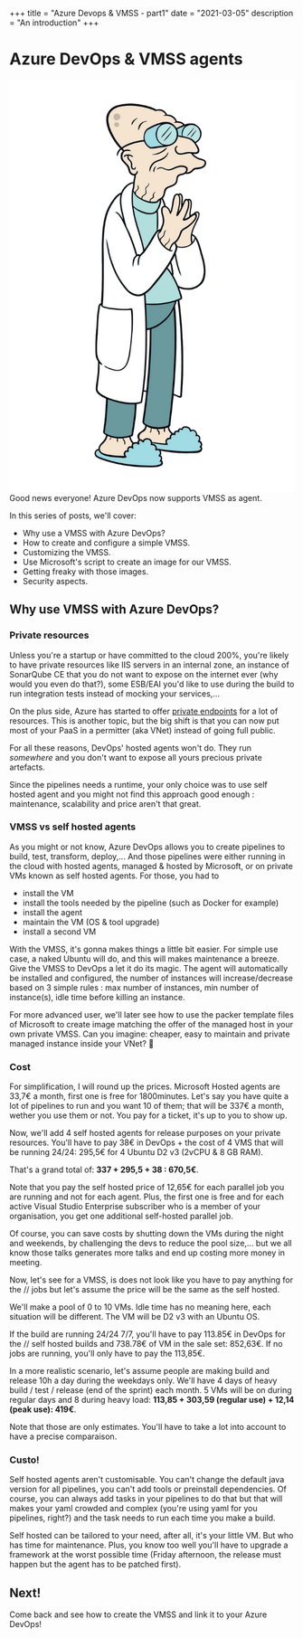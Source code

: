 +++
title = "Azure Devops & VMSS - part1"
date = "2021-03-05"
description = "An introduction"
+++

# Azure DevOps & VMSS agents
![farnsworth.png](farnsworth.png)
Good news everyone! Azure DevOps now supports VMSS as agent.

In this series of posts, we'll cover:
* Why use a VMSS with Azure DevOps?
* How to create and configure a simple VMSS.
* Customizing the VMSS.
* Use Microsoft's script to create an image for our VMSS.
* Getting freaky with those images.
* Security aspects.

## Why use VMSS with Azure DevOps?
### Private resources
Unless you're a startup or have committed to the cloud 200%, you're likely to have private resources like IIS servers in an internal zone, an instance of SonarQube CE that you do not want to expose on the internet ever (why would you even do that?), some ESB/EAI you'd like to use during the build to run integration tests instead of mocking your services,...

On the plus side, Azure has started to offer [private endpoints](https://docs.microsoft.com/en-us/azure/private-link/private-endpoint-overview) for a lot of resources. This is another topic, but the big shift is that you can now put most of your PaaS in a permitter (aka VNet) instead of going full public.

For all these reasons, DevOps' hosted agents won't do. They run *somewhere* and you don't want to expose all yours precious private artefacts.

Since the pipelines needs a runtime, your only choice was to use self hosted agent and you might not find this approach good enough : maintenance, scalability and price aren't that great.

### VMSS vs self hosted agents
As you might or not know, Azure DevOps allows you to create pipelines to build, test, transform, deploy,... And those pipelines were either running in the cloud with hosted agents, managed & hosted by Microsoft, or on private VMs known as self hosted agents.
For those, you had to 
* install the VM
* install the tools needed by the pipeline (such as Docker for example)
* install the agent
* maintain the VM (OS & tool upgrade)
* install a second VM

With the VMSS, it's gonna makes things a little bit easier. For simple use case, a naked Ubuntu will do, and this will makes maintenance a breeze. Give the VMSS to DevOps a let it do its magic.
The agent will automatically be installed and configured, the number of instances will increase/decrease based on 3 simple rules : max number of instances, min number of instance(s), idle time before killing an instance.

For more advanced user, we'll later see how to use the packer template files of Microsoft to create image matching the offer of the managed host in your own private VMSS. Can you imagine: cheaper, easy to maintain and private managed instance inside your VNet? 🤩

### Cost
For simplification, I will round up the prices.
Microsoft Hosted agents are 33,7€ a month, first one is free for 1800minutes. Let's say you have quite a lot of pipelines to run and you want 10 of them; that will be 337€ a month, wether you use them or not. You pay for a ticket, it's up to you to show up.

Now, we'll add 4 self hosted agents for release purposes on your private resources. You'll have to pay 38€ in DevOps + the cost of 4 VMS that will be running 24/24: 295,5€ for 4 Ubuntu D2 v3 (2vCPU & 8 GB RAM).

That's a grand total of: **337 + 295,5 + 38 : 670,5€**. 

Note that you pay the self hosted price of 12,65€ for each parallel job you are running and not for each agent. Plus, the first one is free and for each active Visual Studio Enterprise subscriber who is a member of your organisation, you get one additional self-hosted parallel job.

Of course, you can save costs by shutting down the VMs during the night and weekends, by challenging the devs to reduce the pool size,... but we all know those talks generates more talks and end up costing more money in meeting.

Now, let's see for a VMSS, is does not look like you have to pay anything for the // jobs but let's assume the price will be the same as the self hosted.

We'll make a pool of 0 to 10 VMs. Idle time has no meaning here, each situation will be different. The VM will be D2 v3 with an Ubuntu OS.

If the build are running 24/24 7/7, you'll have to pay 113.85€ in DevOps for the // self hosted builds and 738.78€ of VM in the sale set: 852,63€. If no jobs are running, you'll only have to pay the 113,85€.

In a more realistic scenario, let's assume people are making build and release 10h a day during the weekdays only. We'll have 4 days of heavy build / test / release (end of the sprint) each month. 5 VMs will be on during regular days and 8 during heavy load: **113,85 + 303,59 (regular use) + 12,14 (peak use): 419€**.

Note that those are only estimates. You'll have to take a lot into account to have a precise comparaison.

### Custo!
Self hosted agents aren't customisable. You can't change the default java version for all pipelines, you can't add tools or preinstall dependencies.
Of course, you can always add tasks in your pipelines to do that but that will makes your yaml crowded and complex (you're using yaml for you pipelines, right?) and the task needs to run each time you make a build.

Self hosted can be tailored to your need, after all, it's your little VM. But who has time for maintenance. Plus, you know too well you'll have to upgrade a framework at the worst possible time (Friday afternoon, the release must happen but the agent has to be patched first).

## Next!
Come back and see how to create the VMSS and link it to your Azure DevOps!